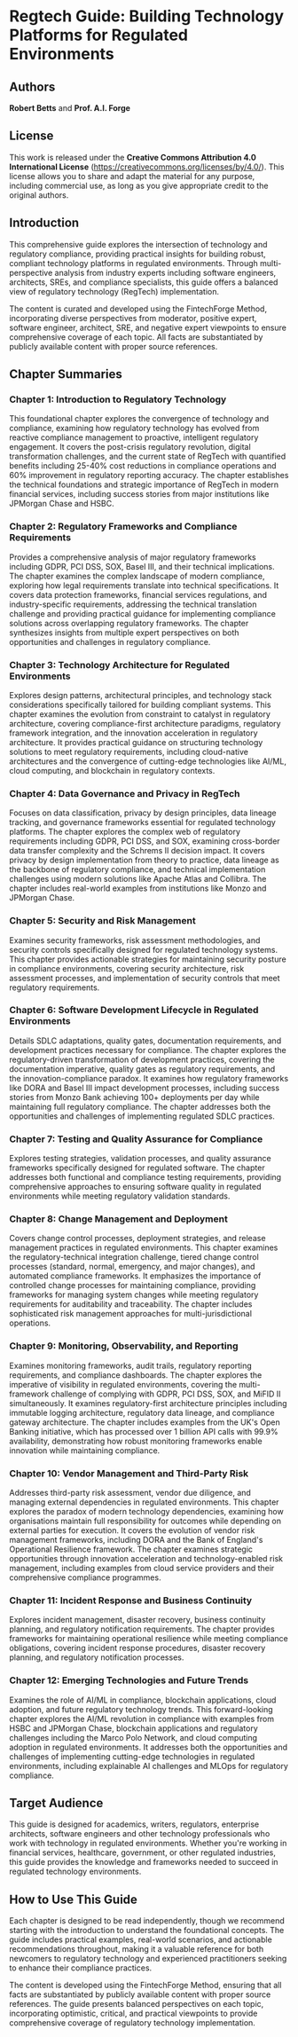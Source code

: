 # Regtech Guide: Building Technology Platforms for Regulated Environments

## Authors
**Robert Betts** and **Prof. A.I. Forge**

## License
This work is released under the **Creative Commons Attribution 4.0 International License** (https://creativecommons.org/licenses/by/4.0/). This license allows you to share and adapt the material for any purpose, including commercial use, as long as you give appropriate credit to the original authors.

## Introduction

This comprehensive guide explores the intersection of technology and regulatory compliance, providing practical insights for building robust, compliant technology platforms in regulated environments. Through multi-perspective analysis from industry experts including software engineers, architects, SREs, and compliance specialists, this guide offers a balanced view of regulatory technology (RegTech) implementation.

The content is curated and developed using the FintechForge Method, incorporating diverse perspectives from moderator, positive expert, software engineer, architect, SRE, and negative expert viewpoints to ensure comprehensive coverage of each topic. All facts are substantiated by publicly available content with proper source references.

## Chapter Summaries

### Chapter 1: Introduction to Regulatory Technology
This foundational chapter explores the convergence of technology and compliance, examining how regulatory technology has evolved from reactive compliance management to proactive, intelligent regulatory engagement. It covers the post-crisis regulatory revolution, digital transformation challenges, and the current state of RegTech with quantified benefits including 25-40% cost reductions in compliance operations and 60% improvement in regulatory reporting accuracy. The chapter establishes the technical foundations and strategic importance of RegTech in modern financial services, including success stories from major institutions like JPMorgan Chase and HSBC.

### Chapter 2: Regulatory Frameworks and Compliance Requirements
Provides a comprehensive analysis of major regulatory frameworks including GDPR, PCI DSS, SOX, Basel III, and their technical implications. The chapter examines the complex landscape of modern compliance, exploring how legal requirements translate into technical specifications. It covers data protection frameworks, financial services regulations, and industry-specific requirements, addressing the technical translation challenge and providing practical guidance for implementing compliance solutions across overlapping regulatory frameworks. The chapter synthesizes insights from multiple expert perspectives on both opportunities and challenges in regulatory compliance.

### Chapter 3: Technology Architecture for Regulated Environments
Explores design patterns, architectural principles, and technology stack considerations specifically tailored for building compliant systems. This chapter examines the evolution from constraint to catalyst in regulatory architecture, covering compliance-first architecture paradigms, regulatory framework integration, and the innovation acceleration in regulatory architecture. It provides practical guidance on structuring technology solutions to meet regulatory requirements, including cloud-native architectures and the convergence of cutting-edge technologies like AI/ML, cloud computing, and blockchain in regulatory contexts.

### Chapter 4: Data Governance and Privacy in RegTech
Focuses on data classification, privacy by design principles, data lineage tracking, and governance frameworks essential for regulated technology platforms. The chapter explores the complex web of regulatory requirements including GDPR, PCI DSS, and SOX, examining cross-border data transfer complexity and the Schrems II decision impact. It covers privacy by design implementation from theory to practice, data lineage as the backbone of regulatory compliance, and technical implementation challenges using modern solutions like Apache Atlas and Collibra. The chapter includes real-world examples from institutions like Monzo and JPMorgan Chase.

### Chapter 5: Security and Risk Management
Examines security frameworks, risk assessment methodologies, and security controls specifically designed for regulated technology systems. This chapter provides actionable strategies for maintaining security posture in compliance environments, covering security architecture, risk assessment processes, and implementation of security controls that meet regulatory requirements.

### Chapter 6: Software Development Lifecycle in Regulated Environments
Details SDLC adaptations, quality gates, documentation requirements, and development practices necessary for compliance. The chapter explores the regulatory-driven transformation of development practices, covering the documentation imperative, quality gates as regulatory requirements, and the innovation-compliance paradox. It examines how regulatory frameworks like DORA and Basel III impact development processes, including success stories from Monzo Bank achieving 100+ deployments per day while maintaining full regulatory compliance. The chapter addresses both the opportunities and challenges of implementing regulated SDLC practices.

### Chapter 7: Testing and Quality Assurance for Compliance
Explores testing strategies, validation processes, and quality assurance frameworks specifically designed for regulated software. The chapter addresses both functional and compliance testing requirements, providing comprehensive approaches to ensuring software quality in regulated environments while meeting regulatory validation standards.

### Chapter 8: Change Management and Deployment
Covers change control processes, deployment strategies, and release management practices in regulated environments. This chapter examines the regulatory-technical integration challenge, tiered change control processes (standard, normal, emergency, and major changes), and automated compliance frameworks. It emphasizes the importance of controlled change processes for maintaining compliance, providing frameworks for managing system changes while meeting regulatory requirements for auditability and traceability. The chapter includes sophisticated risk management approaches for multi-jurisdictional operations.

### Chapter 9: Monitoring, Observability, and Reporting
Examines monitoring frameworks, audit trails, regulatory reporting requirements, and compliance dashboards. The chapter explores the imperative of visibility in regulated environments, covering the multi-framework challenge of complying with GDPR, PCI DSS, SOX, and MiFID II simultaneously. It examines regulatory-first architecture principles including immutable logging architecture, regulatory data lineage, and compliance gateway architecture. The chapter includes examples from the UK's Open Banking initiative, which has processed over 1 billion API calls with 99.9% availability, demonstrating how robust monitoring frameworks enable innovation while maintaining compliance.

### Chapter 10: Vendor Management and Third-Party Risk
Addresses third-party risk assessment, vendor due diligence, and managing external dependencies in regulated environments. This chapter explores the paradox of modern technology dependencies, examining how organisations maintain full responsibility for outcomes while depending on external parties for execution. It covers the evolution of vendor risk management frameworks, including DORA and the Bank of England's Operational Resilience framework. The chapter examines strategic opportunities through innovation acceleration and technology-enabled risk management, including examples from cloud service providers and their comprehensive compliance programmes.

### Chapter 11: Incident Response and Business Continuity
Explores incident management, disaster recovery, business continuity planning, and regulatory notification requirements. The chapter provides frameworks for maintaining operational resilience while meeting compliance obligations, covering incident response procedures, disaster recovery planning, and regulatory notification processes.

### Chapter 12: Emerging Technologies and Future Trends
Examines the role of AI/ML in compliance, blockchain applications, cloud adoption, and future regulatory technology trends. This forward-looking chapter explores the AI/ML revolution in compliance with examples from HSBC and JPMorgan Chase, blockchain applications and regulatory challenges including the Marco Polo Network, and cloud computing adoption in regulated environments. It addresses both the opportunities and challenges of implementing cutting-edge technologies in regulated environments, including explainable AI challenges and MLOps for regulatory compliance.

## Target Audience

This guide is designed for academics, writers, regulators, enterprise architects, software engineers and other technology professionals who work with technology in regulated environments. Whether you're working in financial services, healthcare, government, or other regulated industries, this guide provides the knowledge and frameworks needed to succeed in regulated technology environments.

## How to Use This Guide

Each chapter is designed to be read independently, though we recommend starting with the introduction to understand the foundational concepts. The guide includes practical examples, real-world scenarios, and actionable recommendations throughout, making it a valuable reference for both newcomers to regulatory technology and experienced practitioners seeking to enhance their compliance practices.

The content is developed using the FintechForge Method, ensuring that all facts are substantiated by publicly available content with proper source references. The guide presents balanced perspectives on each topic, incorporating optimistic, critical, and practical viewpoints to provide comprehensive coverage of regulatory technology implementation.
